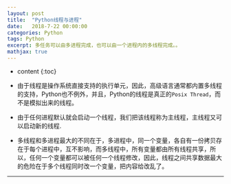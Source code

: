 ```yaml
---
layout: post
title:  "Python线程与进程"
date:   2018-7-22 00:00:00
categories: Python
tags: Python
excerpt: 多任务可以由多进程完成，也可以由一个进程内的多线程完成。。
mathjax: true
---
```

* content
{:toc}


 - 由于线程是操作系统直接支持的执行单元，因此，高级语言通常都内置多线程的支持，Python也不例外，并且，Python的线程是真正的`Posix Thread`，而不是模拟出来的线程。<br/>
 
 - 由于任何进程默认就会启动一个线程，我们把该线程称为主线程，主线程又可以启动新的线程.<br/>
 
 - 多线程和多进程最大的不同在于，多进程中，同一个变量，各自有一份拷贝存在于每个进程中，互不影响，而多线程中，所有变量都由所有线程共享，所以，任何一个变量都可以被任何一个线程修改，因此，线程之间共享数据最大的危险在于多个线程同时改一个变量，把内容给改乱了。<br/>


---
